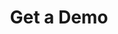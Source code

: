 ---
layout: iframe-form
title: Get a Demo
description: "Help patients visualize how your services can benefit them. Before and After photos on your practice website allows current and prospective patients to see your work and what you can do for them."
meta_image: "/img/meta/dl.jpg"
nofollow: true
permalink: "/get-a-demo"
page_class:
- class: form-page
headline: Get A Demo
text: Schedule a quick online demo to see why DoctorLogic is the '#1 Patient Acquisition Platform' loved by thousands of doctors and millions of patients. Starting at $595.
form_id: c6fa46ad-9d9d-4595-9925-d3b500a2d992
campaign_id: 7011U000000ZNYgQAO
img_src: "/img/form-pages/imac-vip.png"
img_alt: "Get a Demo"
---
